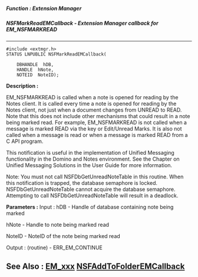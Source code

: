 ##### Function : Extension Manager
##### NSFMarkReadEMCallback - Extension Manager callback for EM_NSFMARKREAD
---
```
#include <extmgr.h>
STATUS LNPUBLIC NSFMarkReadEMCallback(

	DBHANDLE  hDB,
	HANDLE  hNote,
	NOTEID  NoteID);
```
**Description :**

EM_NSFMARKREAD is called when a note is opened for reading by the Notes 
client.  It is called every time a note is opened for reading by the Notes 
client, not just when a document changes from UNREAD to READ.  Note that this 
does not include other mechanisms that could result in a note being marked 
read.  For example, EM_NSFMARKREAD is not called when a message is marked READ 
via the <INSERT> key or Edit/Unread Marks.  It is also not called when a 
message is read or when a message is marked READ from a C API program.

This notification is useful in the implementation of Unified Messaging 
functionality in the Domino and Notes environment.  See the Chapter on Unified 
Messaging Solutions in the User Guide for more information.

Note: You must not call NSFDbGetUnreadNoteTable in this routine.  When this 
notification is trapped, the database semaphore is locked.  
NSFDbGetUnreadNoteTable cannot acquire the database semaphore.  Attempting to 
call NSFDbGetUnreadNoteTable will result in a deadlock.

**Parameters :**
Input :
hDB  -  Handle of database containing note being marked

hNote  -  Handle to note being marked read

NoteID  -  NoteID of the note being marked read

Output :
(routine)  -  ERR_EM_CONTINUE



**See Also :**
[EM_xxx](/reference/Symb/EM_xxx)
[NSFAddToFolderEMCallback](/reference/Func/NSFAddToFolderEMCallback)
---
